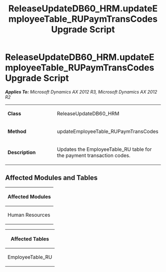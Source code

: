 ﻿---
title: ReleaseUpdateDB60_HRM.updateEmployeeTable_RUPaymTransCodes Upgrade Script
TOCTitle: ReleaseUpdateDB60_HRM.updateEmployeeTable_RUPaymTransCodes Upgrade Script
ms:assetid: 701f9f70-769f-c901-4af5-1d7122d9c118
ms:mtpsurl: https://msdn.microsoft.com/en-us/library/JJ685748(v=AX.60)
ms:contentKeyID: 49708949
ms.date: 05/18/2015
mtps_version: v=AX.60
---

# ReleaseUpdateDB60\_HRM.updateEmployeeTable\_RUPaymTransCodes Upgrade Script 


_**Applies To:** Microsoft Dynamics AX 2012 R3, Microsoft Dynamics AX 2012 R2_

<table>
<colgroup>
<col style="width: 50%" />
<col style="width: 50%" />
</colgroup>
<tbody>
<tr class="odd">
<td><p><strong>Class</strong></p></td>
<td><p>ReleaseUpdateDB60_HRM</p></td>
</tr>
<tr class="even">
<td><p><strong>Method</strong></p></td>
<td><p>updateEmployeeTable_RUPaymTransCodes</p></td>
</tr>
<tr class="odd">
<td><p><strong>Description</strong></p></td>
<td><p>Updates the EmployeeTable_RU table for the payment transaction codes.</p></td>
</tr>
</tbody>
</table>


## Affected Modules and Tables

<table>
<colgroup>
<col style="width: 100%" />
</colgroup>
<thead>
<tr class="header">
<th><p>Affected Modules</p></th>
</tr>
</thead>
<tbody>
<tr class="odd">
<td><p>Human Resources</p></td>
</tr>
</tbody>
</table>


<table>
<colgroup>
<col style="width: 100%" />
</colgroup>
<thead>
<tr class="header">
<th><p>Affected Tables</p></th>
</tr>
</thead>
<tbody>
<tr class="odd">
<td><p>EmployeeTable_RU</p></td>
</tr>
</tbody>
</table>

  


